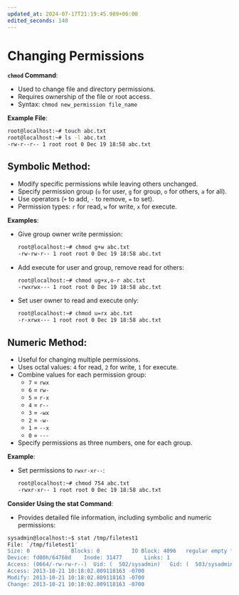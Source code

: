 ```yaml
---
updated_at: 2024-07-17T21:19:45.989+06:00
edited_seconds: 140
---
```

# Changing Permissions

**`chmod` Command**:
- Used to change file and directory permissions.
- Requires ownership of the file or root access.
- Syntax: `chmod new_permission file_name`

**Example File**:
```bash
root@localhost:~# touch abc.txt
root@localhost:~# ls -l abc.txt                                                 
-rw-r--r-- 1 root root 0 Dec 19 18:58 abc.txt
```

## Symbolic Method:
- Modify specific permissions while leaving others unchanged.
- Specify permission group (`u` for user, `g` for group, `o` for others, `a` for all).
- Use operators (`+` to add, `-` to remove, ` = ` to set).
- Permission types: `r` for read, `w` for write, `x` for execute.

**Examples**:
- Give group owner write permission:
  ```bash
  root@localhost:~# chmod g+w abc.txt
  -rw-rw-r-- 1 root root 0 Dec 19 18:58 abc.txt
  ```
- Add execute for user and group, remove read for others:
  ```bash
  root@localhost:~# chmod ug+x,o-r abc.txt
  -rwxrwx--- 1 root root 0 Dec 19 18:58 abc.txt
  ```
- Set user owner to read and execute only:
  ```bash
  root@localhost:~# chmod u=rx abc.txt
  -r-xrwx--- 1 root root 0 Dec 19 18:58 abc.txt
  ```

## Numeric Method:
- Useful for changing multiple permissions.
- Uses octal values: `4` for read, `2` for write, `1` for execute.
- Combine values for each permission group:
  - `7` = `rwx`
  - `6` = `rw-`
  - `5` = `r-x`
  - `4` = `r--`
  - `3` = `-wx`
  - `2` = `-w-`
  - `1` = `--x`
  - `0` = `---`
- Specify permissions as three numbers, one for each group.

**Example**:
- Set permissions to `rwxr-xr--`:
  ```bash
  root@localhost:~# chmod 754 abc.txt
  -rwxr-xr-- 1 root root 0 Dec 19 18:58 abc.txt
  ```

**Consider Using the stat Command**:
- Provides detailed file information, including symbolic and numeric permissions:
```bash
sysadmin@localhost:~$ stat /tmp/filetest1
File: `/tmp/filetest1'
Size: 0         	Blocks: 0          IO Block: 4096   regular empty file
Device: fd00h/64768d	Inode: 31477       Links: 1
Access: (0664/-rw-rw-r--)  Uid: (  502/sysadmin)   Gid: (  503/sysadmin)
Access: 2013-10-21 10:18:02.809118163 -0700
Modify: 2013-10-21 10:18:02.809118163 -0700
Change: 2013-10-21 10:18:02.809118163 -0700
```
